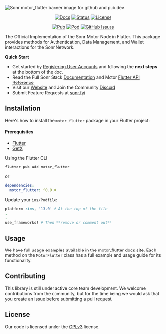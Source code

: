 <!-- markdownlint-disable MD033 -->
<img src="https://imagedelivery.net/B-Y55OAFnxqdmPWhf8E2OA/31d96444-4aa1-4a8a-dc03-192672a9ab00/githubBanner" alt="Sonr motor_flutter banner image for github and pub.dev">
<!-- markdownlint-enable MD033 -->

<div align="center">

[![Docs](https://img.shields.io/badge/API%20Docs-motor__flutter-blue.svg)](https://motor.build/motor_flutter/MotorFlutter-class.html)
[![Status](https://img.shields.io/badge/status-active-success.svg)](https://sonr.io)
[![License](https://img.shields.io/badge/license-GPLv3-blue.svg)](/LICENSE)

[![Pub](https://img.shields.io/pub/v/motor_flutter.svg)](https://pub.dev/packages/motor_flutter)
[![Pod](https://img.shields.io/cocoapods/v/motor_pod)](https://cocoapods.org/pods/motor_pod)
[![GitHub Issues](https://img.shields.io/github/issues/sonr-io/motor-flutter.svg)](https://github.com/sonr-io/motor-flutter/issues)

</div>

The Official Implementation of the Sonr Motor Node in Flutter. This package provides methods for Authentication, Data Management, and Wallet interactions for the Sonr Network.

**Quick Start**
- Get started by [Registering User Accounts](https://motor.build/motor_flutter/MotorFlutter/createAccount.html) and following the **next steps** at the bottom of the doc.
- Read the Full Sonr Stack [Documentation](https://docs.sonr.io) and Motor [Flutter API Reference](https://motor.build/motor_flutter/MotorFlutter-class.html)
- Visit our [Website](https://sonr.io) and Join the Community [Discord](https://sonr.io/discord)
- Submit Feature Requests at [sonr.fyi](https://sonr.fyi)

## Installation

Here's how to install the `motor_flutter` package in your Flutter project:

#### Prerequisites
* [Flutter](https://flutter.dev/docs/get-started/install)
* [GetX](https://pub.dev/packages/get)

Using the Flutter CLI

```sh
flutter pub add motor_flutter
```

or

```yaml
dependencies:
  motor_flutter: ^0.9.0
```

Update your `ios/Podfile`:

```ruby
platform :ios, '13.0' # At the top of the file
.
.
use_frameworks! # Then **remove or comment out**
```

## Usage

We have full usage examples available in the motor_flutter [docs site](https://motor.build/motor_flutter/motor_flutter-library.html). Each method on the
`MotorFlutter` class has a full example and usage guide for its functionality.

## Contributing

This library is still under active core team development. We welcome contributions from the community, but for the time being we would ask
that you create an issue before submitting a pull request.

## License

Our code is licensed under the [GPLv3](/LICENSE) license.
